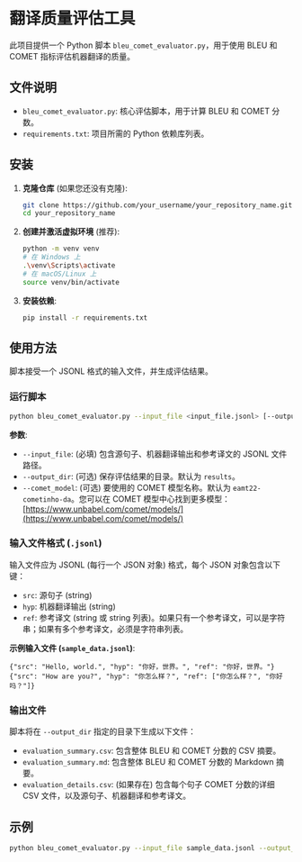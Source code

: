 # 翻译质量评估工具

此项目提供一个 Python 脚本 `bleu_comet_evaluator.py`，用于使用 BLEU 和 COMET 指标评估机器翻译的质量。

## 文件说明

-   `bleu_comet_evaluator.py`: 核心评估脚本，用于计算 BLEU 和 COMET 分数。
-   `requirements.txt`: 项目所需的 Python 依赖库列表。

## 安装

1.  **克隆仓库** (如果您还没有克隆):
    ```bash
    git clone https://github.com/your_username/your_repository_name.git
    cd your_repository_name
    ```
2.  **创建并激活虚拟环境** (推荐):
    ```bash
    python -m venv venv
    # 在 Windows 上
    .\venv\Scripts\activate
    # 在 macOS/Linux 上
    source venv/bin/activate
    ```
3.  **安装依赖**:
    ```bash
    pip install -r requirements.txt
    ```

## 使用方法

脚本接受一个 JSONL 格式的输入文件，并生成评估结果。

### 运行脚本

```bash
python bleu_comet_evaluator.py --input_file <input_file.jsonl> [--output_dir <output_directory>] [--comet_model <comet_model_name>]
```

**参数**:
-   `--input_file`: (必填) 包含源句子、机器翻译输出和参考译文的 JSONL 文件路径。
-   `--output_dir`: (可选) 保存评估结果的目录。默认为 `results`。
-   `--comet_model`: (可选) 要使用的 COMET 模型名称。默认为 `eamt22-cometinho-da`。您可以在 COMET 模型中心找到更多模型：[https://www.unbabel.com/comet/models/](https://www.unbabel.com/comet/models/)

### 输入文件格式 (`.jsonl`)

输入文件应为 JSONL (每行一个 JSON 对象) 格式，每个 JSON 对象包含以下键：
-   `src`: 源句子 (string)
-   `hyp`: 机器翻译输出 (string)
-   `ref`: 参考译文 (string 或 string 列表)。如果只有一个参考译文，可以是字符串；如果有多个参考译文，必须是字符串列表。

**示例输入文件 (`sample_data.jsonl`)**:
```jsonl
{"src": "Hello, world.", "hyp": "你好，世界。", "ref": "你好，世界。"}
{"src": "How are you?", "hyp": "你怎么样？", "ref": ["你怎么样？", "你好吗？"]}
```

### 输出文件

脚本将在 `--output_dir` 指定的目录下生成以下文件：
-   `evaluation_summary.csv`: 包含整体 BLEU 和 COMET 分数的 CSV 摘要。
-   `evaluation_summary.md`: 包含整体 BLEU 和 COMET 分数的 Markdown 摘要。
-   `evaluation_details.csv`: (如果存在) 包含每个句子 COMET 分数的详细 CSV 文件，以及源句子、机器翻译和参考译文。

## 示例

```bash
python bleu_comet_evaluator.py --input_file sample_data.jsonl --output_dir my_evaluation_results --comet_model XLM-RoBERTa-Large-XNLI-COMET-XXL
